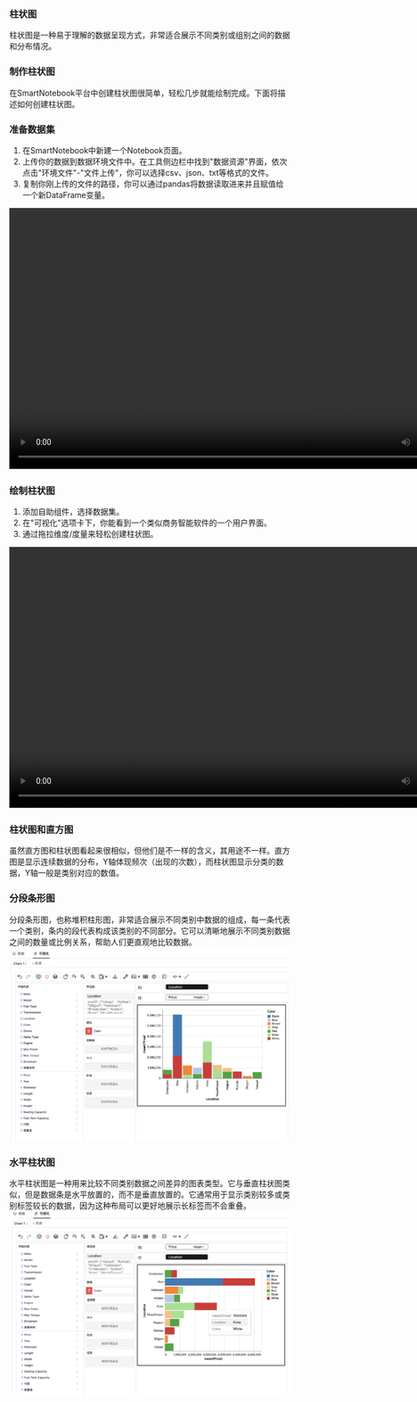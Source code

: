 ### 柱状图
柱状图是一种易于理解的数据呈现方式，非常适合展示不同类别或组别之间的数据和分布情况。
### 制作柱状图
在SmartNotebook平台中创建柱状图很简单，轻松几步就能绘制完成。下面将描述如何创建柱状图。
### 准备数据集  
1. 在SmartNotebook中新建一个Notebook页面。  
2. 上传你的数据到数据环境文件中。在工具侧边栏中找到"数据资源"界面，依次点击"环境文件"-"文件上传"，你可以选择csv、json、txt等格式的文件。  
3. 复制你刚上传的文件的路径，你可以通过pandas将数据读取进来并且赋值给一个新DataFrame变量。
<video controls class="video-stream html5-main-video" controlslist="nodownload" style="width: 832px; height: 468px; left: 0px; top: 0px;">
  <source src="../../assets/selfAnalysis/dataset.mp4" type="video/mp4">
  Your browser does not support the video tag.
</video>

### 绘制柱状图
1. 添加自助组件，选择数据集。  
2. 在"可视化"选项卡下，你能看到一个类似商务智能软件的一个用户界面。  
3. 通过拖拉维度/度量来轻松创建柱状图。  
<video tabindex="0" controls class="video-stream html5-main-video" webkit-playsinline="" playsinline="" controlslist="nodownload" style="width: 832px; height: 468px; left: 0px; top: 0px;">
  <source src="../../assets/selfAnalysis/bar01.mp4" type="video/mp4">
  Your browser does not support the video tag.
</video>

### 柱状图和直方图
虽然直方图和柱状图看起来很相似，但他们是不一样的含义，其用途不一样。直方图是显示连续数据的分布，Y轴体现频次（出现的次数），而柱状图显示分类的数据，Y轴一般是类别对应的数值。

### 分段条形图
分段条形图，也称堆积柱形图，非常适合展示不同类别中数据的组成，每一条代表一个类别，条内的段代表构成该类别的不同部分。它可以清晰地展示不同类别数据之间的数量或比例关系，帮助人们更直观地比较数据。  
![alt text](../../assets/selfAnalysis/image-48.png)
### 水平柱状图
水平柱状图是一种用来比较不同类别数据之间差异的图表类型。它与垂直柱状图类似，但是数据条是水平放置的，而不是垂直放置的。它通常用于显示类别较多或类别标签较长的数据，因为这种布局可以更好地展示长标签而不会重叠。  
![alt text](../../assets/selfAnalysis/image-49.png) 
